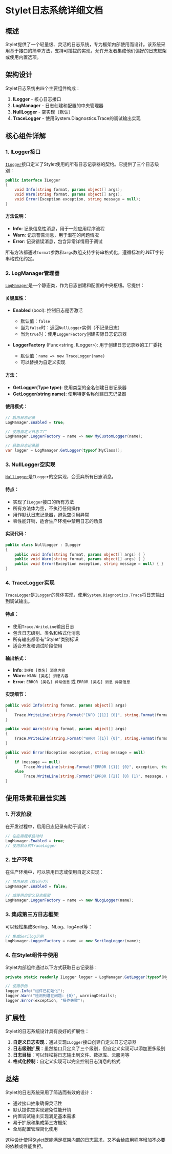 # Stylet日志系统详细文档

## 概述

Stylet提供了一个轻量级、灵活的日志系统，专为框架内部使用而设计。该系统采用基于接口的简单方法，支持可插拔的实现，允许开发者集成他们偏好的日志框架或使用内置选项。

## 架构设计

Stylet日志系统由四个主要组件构成：

1. **ILogger** - 核心日志接口
2. **LogManager** - 日志创建和配置的中央管理器
3. **NullLogger** - 空实现（默认）
4. **TraceLogger** - 使用System.Diagnostics.Trace的调试输出实现

## 核心组件详解

### 1. ILogger接口

[`ILogger`](Stylet/Logging/ILogger.cs:8)接口定义了Stylet使用的所有日志记录器的契约。它提供了三个日志级别：

```csharp
public interface ILogger
{
    void Info(string format, params object[] args);
    void Warn(string format, params object[] args);
    void Error(Exception exception, string message = null);
}
```

#### 方法说明：
- **Info**: 记录信息性消息，用于一般应用程序流程
- **Warn**: 记录警告消息，用于潜在的问题情况
- **Error**: 记录错误消息，包含异常详情用于调试

所有方法都通过`format`参数和`args`数组支持字符串格式化，遵循标准的.NET字符串格式化约定。

### 2. LogManager管理器

[`LogManager`](Stylet/Logging/LogManager.cs:8)是一个静态类，作为日志创建和配置的中央枢纽。它提供：

#### 关键属性：
- **Enabled** (bool): 控制日志是否激活
  - 默认值：`false`
  - 当为`false`时：返回`NullLogger`实例（不记录日志）
  - 当为`true`时：使用`LoggerFactory`创建实际日志记录器

- **LoggerFactory** (Func<string, ILogger>): 用于创建日志记录器的工厂委托
  - 默认值：`name => new TraceLogger(name)`
  - 可以替换为自定义实现

#### 方法：
- **GetLogger(Type type)**: 使用类型的全名创建日志记录器
- **GetLogger(string name)**: 使用特定名称创建日志记录器

#### 使用模式：
```csharp
// 启用日志记录
LogManager.Enabled = true;

// 使用自定义日志工厂
LogManager.LoggerFactory = name => new MyCustomLogger(name);

// 获取日志记录器
var logger = LogManager.GetLogger(typeof(MyClass));
```

### 3. NullLogger空实现

[`NullLogger`](Stylet/Logging/NullLogger.cs:8)是`ILogger`的空实现，会丢弃所有日志消息。

#### 特点：
- 实现了`ILogger`接口的所有方法
- 所有方法体为空，不执行任何操作
- 用作默认日志记录器，避免空引用异常
- 零性能开销，适合生产环境中禁用日志的场景

#### 实现代码：
```csharp
public class NullLogger : ILogger
{
    public void Info(string format, params object[] args) { }
    public void Warn(string format, params object[] args) { }
    public void Error(Exception exception, string message = null) { }
}
```

### 4. TraceLogger实现

[`TraceLogger`](Stylet/Logging/TraceLogger.cs:9)是`ILogger`的具体实现，使用`System.Diagnostics.Trace`将日志输出到调试输出。

#### 特点：
- 使用`Trace.WriteLine`输出日志
- 包含日志级别、类名和格式化消息
- 所有输出都带有"Stylet"类别标识
- 适合开发和调试阶段使用

#### 输出格式：
- **Info**: `INFO [类名] 消息内容`
- **Warn**: `WARN [类名] 消息内容`
- **Error**: `ERROR [类名] 异常信息` 或 `ERROR [类名] 消息 异常信息`

#### 实现细节：
```csharp
public void Info(string format, params object[] args)
{
    Trace.WriteLine(string.Format("INFO [{1}] {0}", string.Format(format, args), this.name), "Stylet");
}

public void Warn(string format, params object[] args)
{
    Trace.WriteLine(string.Format("WARN [{1}] {0}", string.Format(format, args), this.name), "Stylet");
}

public void Error(Exception exception, string message = null)
{
    if (message == null)
        Trace.WriteLine(string.Format("ERROR [{1}] {0}", exception, this.name), "Stylet");
    else
        Trace.WriteLine(string.Format("ERROR [{2}] {0} {1}", message, exception, this.name), "Stylet");
}
```

## 使用场景和最佳实践

### 1. 开发阶段
在开发过程中，启用日志记录有助于调试：
```csharp
// 在应用程序启动时
LogManager.Enabled = true;
// 使用默认的TraceLogger
```

### 2. 生产环境
在生产环境中，可以禁用日志或使用自定义实现：
```csharp
// 禁用日志（默认行为）
LogManager.Enabled = false;

// 或使用自定义日志框架
LogManager.LoggerFactory = name => new NLogLogger(name);
```

### 3. 集成第三方日志框架
可以轻松集成Serilog、NLog、log4net等：

```csharp
// 集成Serilog示例
LogManager.LoggerFactory = name => new SerilogLogger(name);
```

### 4. 在Stylet组件中使用
Stylet内部组件通过以下方式获取日志记录器：
```csharp
private static readonly ILogger logger = LogManager.GetLogger(typeof(MyClass));

// 使用示例
logger.Info("组件已初始化");
logger.Warn("检测到潜在问题: {0}", warningDetails);
logger.Error(exception, "操作失败");
```

## 扩展性

Stylet的日志系统设计具有良好的扩展性：

1. **自定义日志实现**：通过实现`ILogger`接口创建自定义日志记录器
2. **日志级别扩展**：虽然接口只定义了三个级别，但自定义实现可以添加更多级别
3. **日志目标**：可以轻松将日志输出到文件、数据库、云服务等
4. **格式化控制**：自定义实现可以完全控制日志消息的格式

## 总结

Stylet的日志系统采用了简洁而有效的设计：
- 通过接口抽象确保灵活性
- 默认提供空实现避免性能开销
- 内置调试输出实现满足基本需求
- 易于扩展和集成第三方框架
- 全局配置管理简化使用

这种设计使得Stylet既能满足框架内部的日志需求，又不会给应用程序增加不必要的依赖或性能负担。